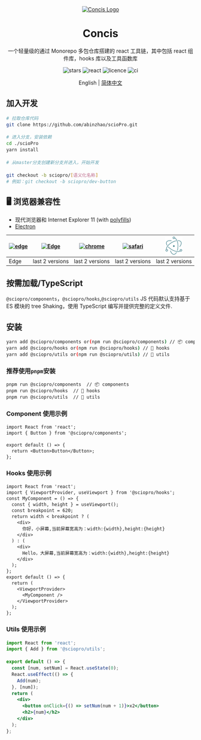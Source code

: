 <div align="center">
  <a href="http://concis.org.cn/#/" target="_blank">
    <img alt="Concis Logo" width="200" src="http://concis.org.cn/images/concis-logo.png"/>
  </a>
</div>
<div align="center">
  <h1>Concis</h1>
</div>

<div align="center">

一个轻量级的通过 Monorepo 多包仓库搭建的 react 工具链，其中包括 react 组件库，hooks 库以及工具函数库

<img src="https://img.shields.io/github/stars/fengxinhhh/concis" alt="stars">
<img src="https://img.shields.io/badge/react-v18.2.0%2B-%23407fbc" alt="react">
<img src="https://img.shields.io/badge/license-MIT-blue.svg" alt="licence">
<img src="https://github.com/fengxinhhh/concis/workflows/CI/badge.svg" alt="ci">

</div>

<div align="center">

English | [简体中文](./README.zh-CN.md)

</div>

## 加入开发

```bash
# 拉取仓库代码
git clone https://github.com/abinzhao/scioPro.git

# 进入分支，安装依赖
cd ./scioPro
yarn install

# 从master分支创建新分支并进入，开始开发

git checkout -b sciopro/[语义化名称]
# 例如：git checkout -b sciopro/dev-button

```

## 🖥 浏览器兼容性

- 现代浏览器和 Internet Explorer 11 (with [polyfills](https://stackoverflow.com/questions/57020976/polyfills-in-2019-for-ie11))
- [Electron](https://www.electronjs.org/)

| [![edge](https://raw.githubusercontent.com/alrra/browser-logos/master/src/edge/edge_48x48.png)](http://godban.github.io/browsers-support-badges/) | [![Edge](https://raw.githubusercontent.com/alrra/browser-logos/master/src/firefox/firefox_48x48.png)](http://godban.github.io/browsers-support-badges/) | [![chrome](https://raw.githubusercontent.com/alrra/browser-logos/master/src/chrome/chrome_48x48.png)](http://godban.github.io/browsers-support-badges/) | [![safari](https://raw.githubusercontent.com/alrra/browser-logos/master/src/safari/safari_48x48.png)](http://godban.github.io/browsers-support-badges/) | [![electron_48x48](https://raw.githubusercontent.com/alrra/browser-logos/master/src/electron/electron_48x48.png)](http://godban.github.io/browsers-support-badges/) |
| --- | --- | --- | --- | --- |
| Edge | last 2 versions | last 2 versions | last 2 versions | last 2 versions |

## 按需加载/TypeScript

`@sciopro/components`，`@sciopro/hooks`,`@sciopro/utils` JS 代码默认支持基于 ES 模块的 tree Shaking，使用 TypeScript 编写并提供完整的定义文件.

## 安装

```bash
yarn add @sciopro/components or(npm run @sciopro/components) // 📦 components
yarn add @sciopro/hooks or(npm run @sciopro/hooks) // 🚀 hooks
yarn add @sciopro/utils or(npm run @sciopro/utils) // 🔧 utils
```

### 推荐使用`pnpm`安装

```bash
pnpm run @sciopro/components  // 📦 components
pnpm run @sciopro/hooks  // 🚀 hooks
pnpm run @sciopro/utils  // 🔧 utils
```

### Component 使用示例

```tsx
import React from 'react';
import { Button } from '@sciopro/components';

export default () => {
  return <Button>Button</Button>;
};
```

### Hooks 使用示例

```tsx
import React from 'react';
import { ViewportProvider, useViewport } from '@sciopro/hooks';
const MyComponent = () => {
  const { width, height } = useViewport();
  const breakpoint = 620;
  return width < breakpoint ? (
    <div>
      你好，小屏幕,当前屏幕宽高为：width:{width},height:{height}
    </div>
  ) : (
    <div>
      Hello，大屏幕,当前屏幕宽高为：width:{width},height:{height}
    </div>
  );
};
export default () => {
  return (
    <ViewportProvider>
      <MyComponent />
    </ViewportProvider>
  );
};
```

### Utils 使用示例

```jsx
import React from 'react';
import { Add } from '@sciopro/utils';

export default () => {
  const [num, setNum] = React.useState(0);
  React.useEffect(() => {
    Add(num);
  }, [num]);
  return (
    <div>
      <button onClick={() => setNum(num + 1)}>x2</button>
      <h2>{num}</h2>
    </div>
  );
};
```

